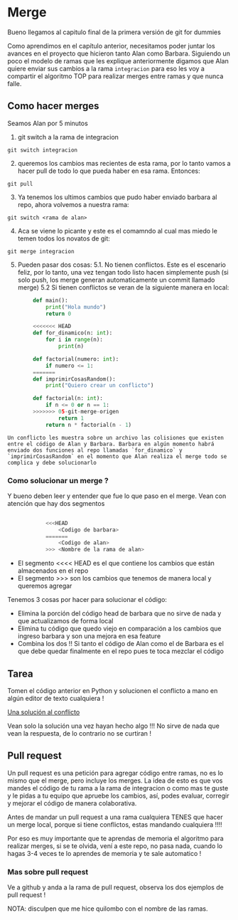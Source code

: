 # Merge

Bueno llegamos al capitulo final de la primera versión de git for dummies 

Como aprendimos en el capítulo anterior, necesitamos poder juntar los avances en el proyecto que hicieron tanto Alan como Barbara. Siguiendo un poco el modelo de ramas que les explique anteriormente digamos que Alan quiere enviar sus cambios a la rama `integracion` para eso les voy a compartir el algoritmo TOP para realizar merges entre ramas y que nunca falle.

## Como hacer merges

Seamos Alan por 5 minutos 

1. git switch a la rama de integracion 

```
git switch integracion
```

2. queremos los cambios mas recientes de esta rama, por lo tanto vamos a hacer pull de todo lo que pueda haber en esa rama. Entonces:

```
git pull
```

3. Ya tenemos los ultimos cambios que pudo haber enviado barbara al repo, ahora volvemos a nuestra rama:

```
git switch <rama de alan>
```

4. Aca se viene lo picante y este es el comamndo al cual mas miedo le temen todos los novatos de git:

```
git merge integracion
```

5. Pueden pasar dos cosas:
    5.1.  No tienen conflictos. Este es el escenario feliz, por lo tanto, una vez tengan todo listo hacen simplemente push (si solo push, los merge generan automaticamente un commit llamado merge)
    5.2 Si tienen conflictos se veran de la siguiente manera en local: 
        
```python
        def main(): 
            print("Hola mundo")
            return 0

        <<<<<<< HEAD
        def for_dinamico(n: int):
            for i in range(n): 
                print(n)

        def factorial(numero: int):
            if numero <= 1: 
        =======
        def imprimirCosasRandom():
            print("Quiero crear un conflicto")

        def factorial(n: int):
            if n <= 0 or n == 1:
        >>>>>>> 05-git-merge-origen
                return 1
            return n * factorial(n - 1)
```

    Un conflicto les muestra sobre un archivo las colisiones que existen entre el código de Alan y Barbara. Barbara en algún momento habrá enviado dos funciones al repo llamadas `for_dinamico` y `imprimirCosasRandom` en el momento que Alan realiza el merge todo se complica y debe solucionarlo

### Como solucionar un merge ?

Y bueno deben leer y entender que fue lo que paso en el merge. Vean con atención que hay dos segmentos 

```python
            
            <<<HEAD 
                <Codigo de barbara>
            =======
                <Codigo de alan>
            >>> <Nombre de la rama de alan>
```

- El segmento <<<< HEAD es el que contiene los cambios que están almacenados en el repo
- El segmento >>> <Nombre rama> son los cambios que tenemos de manera local y queremos agregar 

Tenemos 3 cosas por hacer para solucionar el código:

- Elimina la porción del código head de barbara que no sirve de nada y que actualizamos de forma local
- Elimina tu código que quedo viejo en comparación a los cambios que ingreso barbara y son una mejora en esa feature
- Combina los dos !! Si tanto el código de Alan como el de Barbara es el que debe quedar finalmente en el repo pues te toca mezclar el código

## Tarea

Tomen el código anterior en Python y solucionen el conflicto a mano en algún editor de texto cualquiera !

[Una solución al conflicto](https://github.com/Jignacio14/GitForDummiesFIUBA/blob/05-git-merge-destino-con-merge/merge.py)

Vean solo la solución una vez hayan hecho algo !!! No sirve de nada que vean la respuesta, de lo contrario no se curtiran !

## Pull request 

Un pull request es una petición para agregar código entre ramas, no es lo mismo que el merge, pero incluye los merges. La idea de esto es que vos mandes el código de tu rama a la rama de integracion o como mas te guste y le pidas a tu equipo que apruebe los cambios, así, podes evaluar, corregir y mejorar el código de manera colaborativa. 

Antes de mandar un pull request a una rama cualquiera TENES que hacer un merge local, porque si tiene conflictos, estas mandando cualquiera !!!! 

Por eso es muy importante que te aprendas de memoria el algoritmo para realizar merges, si se te olvida, vení a este repo, no pasa nada, cuando lo hagas 3-4 veces te lo aprendes de memoria y te sale automatico !

### Mas sobre pull request

Ve a github y anda a la rama de pull request, observa los dos ejemplos de pull request ! 

NOTA: disculpen que me hice quilombo con el nombre de las ramas. 


